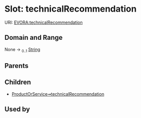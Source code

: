 
# Slot: technicalRecommendation



URI: [EVORA:technicalRecommendation](https://evora-project.eu/technicalRecommendation)


## Domain and Range

None &#8594;  <sub>0..1</sub> [String](types/String.md)

## Parents


## Children

 *  [ProductOrService➞technicalRecommendation](ProductOrService_technicalRecommendation.md)

## Used by

